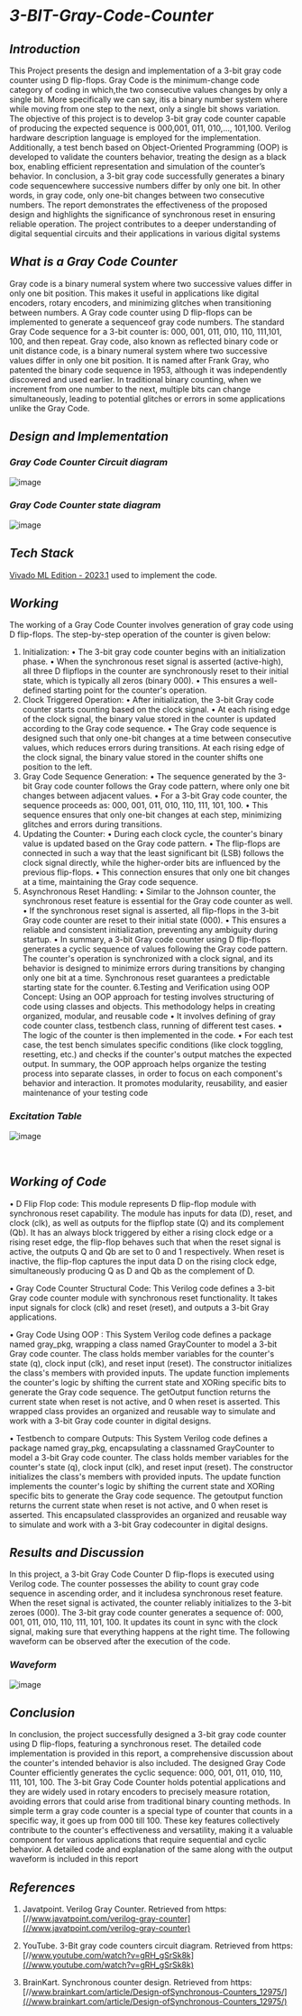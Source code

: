 # ***3-BIT-Gray-Code-Counter***
## ***Introduction***
This Project presents the design and implementation of a 3-bit gray code counter using D flip-flops. Gray Code is the minimum-change code category of coding in which,the two consecutive values changes by only a single bit. More specifically we can say, itis a binary number system where while moving from one step to the next, only a single bit shows variation. The objective of this project is to develop 3-bit gray code counter capable of producing the expected sequence is 000,001, 011, 010,..., 101,100. Verilog hardware description language is employed for the implementation. Additionally, a test bench based on Object-Oriented Programming (OOP) is developed to validate the counters behavior, treating the design as a black box, enabling efficient representation and simulation of the counter’s behavior. In conclusion, a 3-bit gray code successfully generates a binary code sequencewhere successive numbers differ by only one bit. In other words, in gray code, only one-bit changes between two consecutive numbers. The report demonstrates the effectiveness of the proposed design and highlights the significance of synchronous reset in ensuring reliable operation. The project contributes to a deeper understanding of digital sequential circuits and their applications in various digital systems

## ***What is a Gray Code Counter***
Gray code is a binary numeral system where two successive values differ
in only one bit position. This makes it useful in applications like digital encoders,
rotary encoders, and minimizing glitches when transitioning between numbers.
A Gray code counter using D flip-flops can be implemented to generate a
sequenceof gray code numbers.
The standard Gray Code sequence for a 3-bit counter is: 000, 001, 011, 010, 110,
111,101, 100, and then repeat. Gray code, also known as reflected binary code
or unit distance code, is a binary numeral system where two successive values
differ in only one bit position. It is named after Frank Gray, who patented the
binary code sequence in 1953, although it was independently discovered and
used earlier.
In traditional binary counting, when we increment from one number to the next,
multiple bits can change simultaneously, leading to potential glitches or errors in
some applications unlike the Gray Code.

## ***Design and Implementation***
### ***Gray Code Counter Circuit diagram*** ###
![image](https://github.com/tusharshenoy/3-BIT-Gray-Code-Counter/assets/107348474/76324055-c0fc-4813-a3d8-6085e7c9968b)<br>

### ***Gray Code Counter state diagram*** ###
![image](https://github.com/tusharshenoy/3-BIT-Gray-Code-Counter/assets/107348474/db41f326-9b02-43d3-a4e2-869ea23b6a4c)

## ***Tech Stack***
[Vivado ML Edition - 2023.1](https://www.xilinx.com/support/download/index.html/content/xilinx/en/downloadNav/vivado-design-tools/2023-1.html) used to implement the code.

## ***Working***

The working of a Gray Code Counter involves generation of gray code
using D flip-flops. The step-by-step operation of the counter is given below:
1. Initialization:
• The 3-bit gray code counter begins with an initialization phase.
• When the synchronous reset signal is asserted (active-high), all three D flipflops in the counter are synchronously reset to their initial state, which is
typically all zeros (binary 000).
• This ensures a well-defined starting point for the counter's operation.
2. Clock Triggered Operation:
• After initialization, the 3-bit Gray code counter starts counting based on the
clock signal.
• At each rising edge of the clock signal, the binary value stored in the counter is
updated according to the Gray code sequence.
• The Gray code sequence is designed such that only one-bit changes at a time
between consecutive values, which reduces errors during transitions. At each
rising edge of the clock signal, the binary value stored in the counter shifts one
position to the left.
3. Gray Code Sequence Generation:
• The sequence generated by the 3-bit Gray code counter follows the Gray code
pattern, where only one bit changes between adjacent values.
• For a 3-bit Gray code counter, the sequence proceeds as: 000, 001, 011, 010,
110, 111, 101, 100.
• This sequence ensures that only one-bit changes at each step, minimizing
glitches and errors during transitions.
4. Updating the Counter:
• During each clock cycle, the counter's binary value is updated based on the
Gray code pattern.
• The flip-flops are connected in such a way that the least significant bit (LSB)
follows the clock signal directly, while the higher-order bits are influenced by
the previous flip-flops.
• This connection ensures that only one bit changes at a time, maintaining the
Gray code sequence.
5. Asynchronous Reset Handling:
• Similar to the Johnson counter, the synchronous reset feature is essential for
the Gray code counter as well.
• If the synchronous reset signal is asserted, all flip-flops in the 3-bit Gray code
counter are reset to their initial state (000).
• This ensures a reliable and consistent initialization, preventing any ambiguity
during startup.
• In summary, a 3-bit Gray code counter using D flip-flops generates a cyclic
sequence of values following the Gray code pattern. The counter's operation is
synchronized with a clock signal, and its behavior is designed to minimize errors
during transitions by changing only one bit at a time. Synchronous reset
guarantees a predictable starting state for the counter.
6.Testing and Verification using OOP Concept:
Using an OOP approach for testing involves structuring of code using classes
and objects. This methodology helps in creating organized, modular, and
reusable code
• It involves defining of gray code counter class, testbench class, running of
different test cases.
• The logic of the counter is then implemented in the code.
• For each test case, the test bench simulates specific conditions (like clock
toggling, resetting, etc.) and checks if the counter's output matches the
expected output.
In summary, the OOP approach helps organize the testing process into
separate classes, in order to focus on each component's behavior and
interaction. It promotes modularity, reusability, and easier maintenance of your
testing code

### ***Excitation Table*** ###

![image](https://github.com/tusharshenoy/3-BIT-Gray-Code-Counter/assets/107348474/8b71b0ad-354c-4139-afa5-d4aeae87c509)

<br>

##	***Working of Code*** ##

• D Flip Flop code:
This module represents D flip-flop module with synchronous reset capability. The
module has inputs for data (D), reset, and clock (clk), as well as outputs for the flipflop state (Q) and its complement (Qb). It has an always block triggered by either a
rising clock edge or a rising reset edge, the flip-flop behaves such that when the
reset signal is active, the outputs Q and Qb are set to 0 and 1 respectively. When
reset is inactive, the flip-flop captures the input data D on the rising clock edge,
simultaneously producing Q as D and Qb as the complement of D.

• Gray Code Counter Structural Code:
This Verilog code defines a 3-bit Gray code counter module with synchronous reset
functionality. It takes input signals for clock (clk) and reset (reset), and outputs a 3-bit
Gray applications.

• Gray Code Using OOP :
This System Verilog code defines a package named gray_pkg, wrapping a class
named GrayCounter to model a 3-bit Gray code counter. The class holds member
variables for the counter's state (q), clock input (clk), and reset input (reset). The
constructor initializes the class's members with provided inputs. The update function
implements the counter's logic by shifting the current state and XORing specific bits
to generate the Gray code sequence. The getOutput function returns the current
state when reset is not active, and 0 when reset is asserted. This wrapped class
provides an organized and reusable way to simulate and work with a 3-bit Gray code
counter in digital designs.

• Testbench to compare Outputs:
This System Verilog code defines a package named gray_pkg, encapsulating a
classnamed GrayCounter to model a 3-bit Gray code counter. The class holds
member variables for the counter's state (q), clock input (clk), and reset input (reset).
The constructor initializes the class's members with provided inputs. The update
function implements the counter's logic by shifting the current state and XORing
specific bits to generate the Gray code sequence. The getoutput function returns the
current state when reset is not active, and 0 when reset is asserted. This
encapsulated classprovides an organized and reusable way to simulate and work
with a 3-bit Gray codecounter in digital designs.

##	***Results and Discussion*** ##

In this project, a 3-bit Gray Code Counter D flip-flops is executed using Verilog
code. The counter possesses the ability to count gray code sequence in ascending
order, and it includesa synchronous reset feature. When the reset signal is activated,
the counter reliably initializes to the 3-bit zeroes (000).
The 3-bit gray code counter generates a sequence of: 000, 001, 011, 010, 110, 111,
101, 100. It updates its count in sync with the clock signal, making sure that everything
happens at the right time.
The following waveform can be observed after the execution of the code.

### ***Waveform*** ###
![image](https://github.com/tusharshenoy/3-BIT-Gray-Code-Counter/assets/107348474/12835970-754c-4663-adec-82cda67a865b)


##	***Conclusion*** ##

In conclusion, the project successfully designed a 3-bit gray code counter using
D flip-flops, featuring a synchronous reset. The detailed code implementation is
provided in this report, a comprehensive discussion about the counter's intended
behavior is also included. The designed Gray Code Counter efficiently generates the
cyclic sequence: 000, 001, 011, 010, 110, 111, 101, 100.
The 3-bit Gray Code Counter holds potential applications and they are widely
used in rotary encoders to precisely measure rotation, avoiding errors that could arise
from traditional binary counting methods.
In simple term a gray code counter is a special type of counter that counts in a
specific way, it goes up from 000 till 100. These key features collectively contribute to
the counter's effectiveness and versatility, making it a valuable component for various
applications that require sequential and cyclic behavior. A detailed code and
explanation of the same along with the output waveform is included in this report


##	***References*** ##

1. Javatpoint. Verilog Gray Counter. Retrieved from https:[//www.javatpoint.com/verilog-gray-counter](//www.javatpoint.com/verilog-gray-counter)

2. YouTube. 3-Bit gray code counters circuit diagram. Retrieved from https:[//www.youtube.com/watch?v=gRH_gSrSk8k](//www.youtube.com/watch?v=gRH_gSrSk8k)

3. BrainKart. Synchronous counter design. Retrieved from https:[//www.brainkart.com/article/Design-ofSynchronous-Counters_12975/](//www.brainkart.com/article/Design-ofSynchronous-Counters_12975/)




